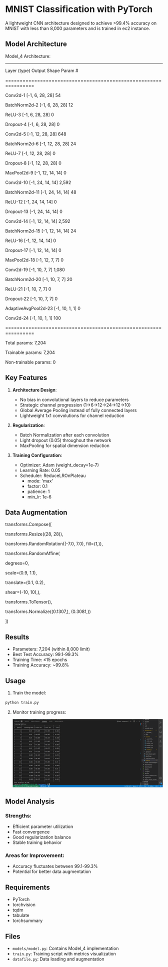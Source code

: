 # MNIST Classification with PyTorch

A lightweight CNN architecture designed to achieve >99.4% accuracy on MNIST with less than 8,000 parameters and is trained in ec2 instance.

## Model Architecture

Model_4 Architecture:

---

Layer (type) Output Shape Param #

================================================================

Conv2d-1 [-1, 6, 28, 28] 54

BatchNorm2d-2 [-1, 6, 28, 28] 12

ReLU-3 [-1, 6, 28, 28] 0

Dropout-4 [-1, 6, 28, 28] 0

Conv2d-5 [-1, 12, 28, 28] 648

BatchNorm2d-6 [-1, 12, 28, 28] 24

ReLU-7 [-1, 12, 28, 28] 0

Dropout-8 [-1, 12, 28, 28] 0

MaxPool2d-9 [-1, 12, 14, 14] 0

Conv2d-10 [-1, 24, 14, 14] 2,592

BatchNorm2d-11 [-1, 24, 14, 14] 48

ReLU-12 [-1, 24, 14, 14] 0

Dropout-13 [-1, 24, 14, 14] 0

Conv2d-14 [-1, 12, 14, 14] 2,592

BatchNorm2d-15 [-1, 12, 14, 14] 24

ReLU-16 [-1, 12, 14, 14] 0

Dropout-17 [-1, 12, 14, 14] 0

MaxPool2d-18 [-1, 12, 7, 7] 0

Conv2d-19 [-1, 10, 7, 7] 1,080

BatchNorm2d-20 [-1, 10, 7, 7] 20

ReLU-21 [-1, 10, 7, 7] 0

Dropout-22 [-1, 10, 7, 7] 0

AdaptiveAvgPool2d-23 [-1, 10, 1, 1] 0

Conv2d-24 [-1, 10, 1, 1] 100

================================================================

Total params: 7,204

Trainable params: 7,204

Non-trainable params: 0

## Key Features

1. **Architecture Design**:

   - No bias in convolutional layers to reduce parameters
   - Strategic channel progression (1→6→12→24→12→10)
   - Global Average Pooling instead of fully connected layers
   - Lightweight 1x1 convolutions for channel reduction
2. **Regularization**:

   - Batch Normalization after each convolution
   - Light dropout (0.05) throughout the network
   - MaxPooling for spatial dimension reduction
3. **Training Configuration**:

   - Optimizer: Adam (weight_decay=1e-7)
   - Learning Rate: 0.05
   - Scheduler: ReduceLROnPlateau
     - mode: 'max'
     - factor: 0.1
     - patience: 1
     - min_lr: 1e-6

## Data Augmentation

transforms.Compose([

transforms.Resize((28, 28)),

transforms.RandomRotation((-7.0, 7.0), fill=(1,)),

transforms.RandomAffine(

degrees=0,

scale=(0.9, 1.1),

translate=(0.1, 0.2),

shear=(-10, 10),),

transforms.ToTensor(),

transforms.Normalize((0.1307,), (0.3081,))

])

## Results

- Parameters: 7,204 (within 8,000 limit)
- Best Test Accuracy: 99.1-99.3%
- Training Time: ≤15 epochs
- Training Accuracy: ~99.8%

## Usage

1. Train the model:

```bash
python train.py
```

2. Monitor training progress:

   ![1734673418715](image/README/1734673418715.png)

## Model Analysis

### Strengths:

- Efficient parameter utilization
- Fast convergence
- Good regularization balance
- Stable training behavior

### Areas for Improvement:

- Accuracy fluctuates between 99.1-99.3%
- Potential for better data augmentation

## Requirements

- PyTorch
- torchvision
- tqdm
- tabulate
- torchsummary

## Files

- `models/model.py`: Contains Model_4 implementation
- `train.py`: Training script with metrics visualization
- `datafile.py`: Data loading and augmentation

